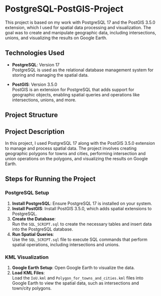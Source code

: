 # PostgreSQL-PostGIS-Project

This project is based on my work with PostgreSQL 17 and the PostGIS 3.5.0 extension, which I used for spatial data processing and visualization. The goal was to create and manipulate geographic data, including intersections, unions, and visualizing the results on Google Earth.

## Technologies Used
- **PostgreSQL**: Version 17  
  PostgreSQL is used as the relational database management system for storing and managing the spatial data.
  
- **PostGIS**: Version 3.5.0  
  PostGIS is an extension for PostgreSQL that adds support for geographic objects, enabling spatial queries and operations like intersections, unions, and more.

## Project Structure


## Project Description
In this project, I used PostgreSQL 17 along with the PostGIS 3.5.0 extension to manage and process spatial data. The project involves creating geographic polygons for towns and cities, performing intersection and union operations on the polygons, and visualizing the results on Google Earth.

## Steps for Running the Project

### PostgreSQL Setup
1. **Install PostgreSQL**: Ensure PostgreSQL 17 is installed on your system. 
2. **Install PostGIS**: Install PostGIS 3.5.0, which adds spatial extensions to PostgreSQL.
3. **Create the Database**:  
   Run the `SQL_SCRIPT.sql` to create the necessary tables and insert data into the PostgreSQL database.
4. **Run Spatial Queries**:  
   Use the `SQL_SCRIPT.sql` file to execute SQL commands that perform spatial operations, including intersections and unions.

### KML Visualization
1. **Google Earth Setup**: Open Google Earth to visualize the data.
2. **Load KML Files**:  
   Load the `IoU.kml` and `Polygon_for_towns_and_cities.kml` files into Google Earth to view the spatial data, such as intersections and town/city polygons.



